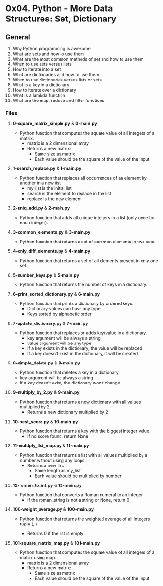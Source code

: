 # 0x04. Python - More Data Structures: Set, Dictionary

## General
1. Why Python programming is awesome
2. What are sets and how to use them
3. What are the most common methods of set and how to use them
4. When to use sets versus lists
5. How to iterate into a set
6. What are dictionaries and how to use them
7. When to use dictionaries versus lists or sets
8. What is a key in a dictionary
9. How to iterate over a dictionary
10. What is a lambda function
11. What are the map, reduce and filter functions

### Files
1. **0-square_matrix_simple.py** & **0-main.py**
   - Python function that computes the square value of all integers of a matrix.
     - matrix is a 2 dimensional array
     - Returns a new matrix:
       - Same size as matrix
       - Each value should be the square of the value of the input

2. **1-search_replace.py** & **1-main.py**
   - Python function that replaces all occurrences of an element by another in a new list.
     - my_list is the initial list
     - search is the element to replace in the list
     - replace is the new element

3. **2-uniq_add.py** & **2-main.py**
   - Python function that adds all unique integers in a list (only once for each integer).

4. **3-common_elements.py** & **3-main.py**
   - Python function that returns a set of common elements in two sets.

5. **4-only_diff_elements.py** & **4-main.py**
   - Python function that returns a set of all elements present in only one set.

6. **5-number_keys.py** & **5-main.py**
   - Python function that returns the number of keys in a dictionary.

7. **6-print_sorted_dictionary.py** & **6-main.py**
   - Python function that prints a dictionary by ordered keys.
     - Dictionary values can have any type
     - Keys sorted by alphabetic order

8. **7-update_dictionary.py** & **7-main.py**
   - Python function that replaces or adds key/value in a dictionary.
     - key argument will be always a string
     - value argument will be any type
     - If a key exists in the dictionary, the value will be replaced
     - If a key doesn’t exist in the dictionary, it will be created

9. **8-simple_delete.py** & **8-main.py**
   - Python function that deletes a key in a dictionary.
   - key argument will be always a string
   - If a key doesn’t exist, the dictionary won’t change

10. **9-multiply_by_2.py** & **9-main.py**
    - Python function that returns a new dictionary with all values multiplied by 2.
      - Returns a new dictionary multiplied by 2

11. **10-best_score.py** & **10-main.py**
    - Python function that returns a key with the biggest integer value.
      - If no score found, return None

12. **11-multiply_list_map.py** & **11-main.py**
    - Python function that returns a list with all values multiplied by a number without using any loops.
      - Returns a new list:
        - Same length as my_list
        - Each value should be multiplied by number

13. **12-roman_to_int.py** & **12-main.py**
    - Python function that converts a Roman numeral to an integer.
      - If the roman_string is not a string or None, return 0

14. **100-weight_average.py** & **100-main.py**
    - Python function that returns the weighted average of all integers tuple (<score>, <weight>)
      - Returns 0 if the list is empty

15. **101-square_matrix_map.py** & **101-main.py**
    - Python function that computes the square value of all integers of a matrix using map.
      - matrix is a 2 dimensional array
      - Returns a new matrix:
        - Same size as matrix
        - Each value should be the square of the value of the input

